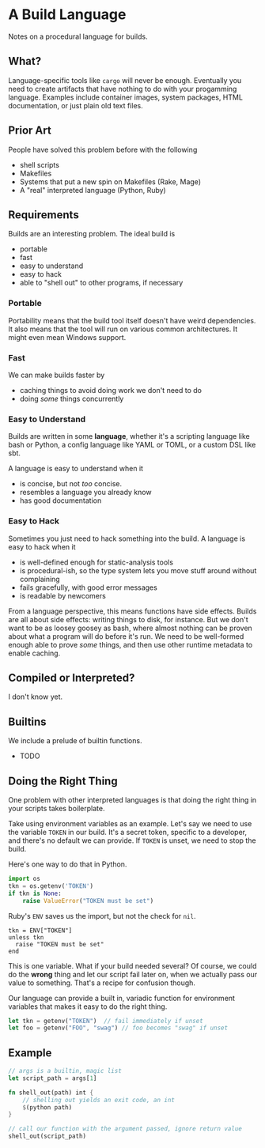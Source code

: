 # A Build Language

Notes on a procedural language for builds.

## What?

Language-specific tools like `cargo` will never be enough. Eventually you need
to create artifacts that have nothing to do with your progamming language.
Examples include container images, system packages, HTML documentation, or just
plain old text files.

## Prior Art

People have solved this problem before with the following

* shell scripts 
* Makefiles
* Systems that put a new spin on Makefiles (Rake, Mage)
* A "real" interpreted language (Python, Ruby)

## Requirements

Builds are an interesting problem. The ideal build is

* portable 
* fast  
* easy to understand
* easy to hack
* able to "shell out" to other programs, if necessary

### Portable

Portability means that the build tool itself doesn't have weird dependencies. It
also means that the tool will run on various common architectures. It might even
mean Windows support.

### Fast

We can make builds faster by

* caching things to avoid doing work we don't need to do
* doing _some_ things concurrently 

### Easy to Understand

Builds are written in some **language**, whether it's a scripting language like
bash or Python, a config language like YAML or TOML, or a custom DSL like sbt.

A language is easy to understand when it 

* is concise, but not _too_ concise.
* resembles a language you already know
* has good documentation

### Easy to Hack

Sometimes you just need to hack something into the build. 
A language is easy to hack when it

* is well-defined enough for static-analysis tools
* is procedural-ish, so the type system lets you move stuff around without complaining
* fails gracefully, with good error messages
* is readable by newcomers

From a language perspective, this means functions have side effects. Builds are
all about side effects: writing things to disk, for instance. But we don't want
to be as loosey goosey as bash, where almost nothing can be proven about what
a program will do before it's run. We need to be well-formed enough able to 
prove _some_ things, and then use other runtime metadata to enable caching.


## Compiled or Interpreted?

I don't know yet.

## Builtins

We include a prelude of builtin functions.

* TODO

## Doing the Right Thing

One problem with other interpreted languages is that doing the right thing in 
your scripts takes boilerplate.

Take using environment variables as an example. Let's say we need to use the
variable `TOKEN` in our build. It's a secret token, specific to a developer, and
there's no default we can provide. If `TOKEN` is unset, we need to stop the
build.

Here's one way to do that in Python.

```python
import os
tkn = os.getenv('TOKEN')
if tkn is None:
    raise ValueError("TOKEN must be set")
```

Ruby's `ENV` saves us the import, but not the check for `nil`.

```
tkn = ENV["TOKEN"]
unless tkn
  raise "TOKEN must be set"
end
```

This is one variable. What if your build needed several? Of course, we could do
the **wrong** thing and let our script fail later on, when we actually pass our
value to something. That's a recipe for confusion though.

Our language can provide a built in, variadic function for environment variables
that makes it easy to do the right thing.

```rust
let tkn = getenv("TOKEN")  // fail immediately if unset
let foo = getenv("FOO", "swag") // foo becomes "swag" if unset
```

## Example

```rust
// args is a builtin, magic list
let script_path = args[1]

fn shell_out(path) int {
    // shelling out yields an exit code, an int
    $(python path)
}

// call our function with the argument passed, ignore return value
shell_out(script_path)

```


